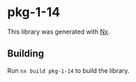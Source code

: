 # pkg-1-14

This library was generated with [Nx](https://nx.dev).

## Building

Run `nx build pkg-1-14` to build the library.
